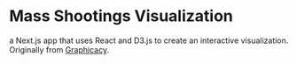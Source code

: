 # Mass Shootings Visualization

a Next.js app that uses React and D3.js to create an interactive visualization. Originally from [Graphicacy](https://graphicacy.com/projects/visualizing-mass-shootings-in-the-united-states/).